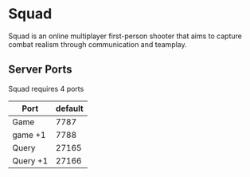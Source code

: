 # Squad

Squad is an online multiplayer first-person shooter that aims to capture combat realism through communication and teamplay.

## Server Ports

Squad requires 4 ports

| Port     | default |
|----------|---------|
| Game     | 7787    |
| game +1  | 7788    |
| Query    | 27165   |
| Query +1 | 27166   |

